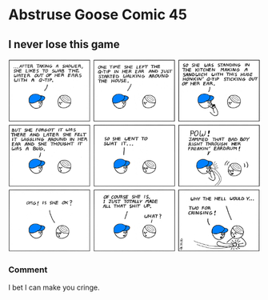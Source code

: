 # Abstruse Goose Comic 45
## I never lose this game

![image](comics/i_bet_i_can_make_you_cringe.png)
### Comment
I bet I can make you cringe.
